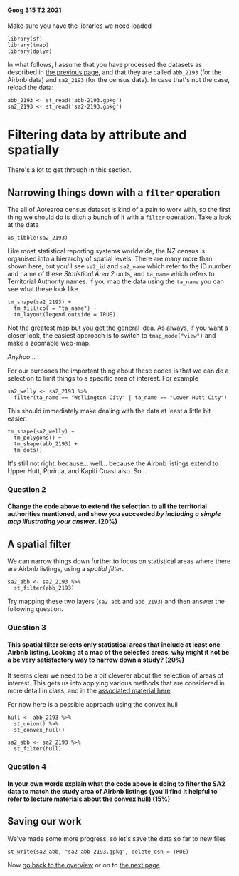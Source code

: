 #### Geog 315 T2 2021
Make sure you have the libraries we need loaded

```{r}
library(sf)
library(tmap)
library(dplyr)
```

In what follows, I assume that you have processed the datasets as described in [the previous page](spatial-data-manipulation-02-map-projections.md), and that they are called `abb_2193` (for the Airbnb data) and `sa2_2193` (for the census data). In case that's not the case, reload the data:

```{r}
abb_2193 <- st_read('abb-2193.gpkg')
sa2_2193 <- st_read('sa2-2193.gpkg')
```

# Filtering data by attribute and spatially
There's a lot to get through in this section.

## Narrowing things down with a `filter` operation
The all of Aotearoa census dataset is kind of a pain to work with, so the first thing we should do is ditch a bunch of it with a `filter` operation. Take a look at the data

```{r}
as_tibble(sa2_2193)
```

Like most statistical reporting systems worldwide, the NZ census is organised into a hierarchy of spatial levels. There are many more than shown here, but you'll see `sa2_id` and `sa2_name` which refer to the ID number and name of these _Statistical Area 2_ units, and `ta_name` which refers to Territorial Authority names. If you map the data using the `ta_name` you can see what these look like.

```{r}
tm_shape(sa2_2193) +
  tm_fill(col = "ta_name") +
  tm_layout(legend.outside = TRUE)
```

Not the greatest map but you get the general idea. As always, if you want a closer look, the easiest approach is to switch to `tmap_mode("view")` and make a zoomable web-map.

*Anyhoo*...

For our purposes the important thing about these codes is that we can do a selection to limit things to a specific area of interest. For example

```{r}
sa2_welly <- sa2_2193 %>%
  filter(ta_name == "Wellington City" | ta_name == "Lower Hutt City")
```

This should immediately make dealing with the data at least a little bit easier:

```{r}
tm_shape(sa2_welly) +
  tm_polygons() +
  tm_shape(abb_2193) +
  tm_dots()
```

It's still not right, because... well... because the Airbnb listings extend to Upper Hutt, Porirua, and Kapiti Coast also. So...

### **Question 2**
#### Change the code above to extend the selection to all the territorial authorities mentioned, and show you succeeded *by including a simple map illustrating your answer*. (20%)

## A spatial filter
We can narrow things down further to focus on statistical areas where there are Airbnb listings, using a *spatial filter*.

```{r}
sa2_abb <- sa2_2193 %>%
  st_filter(abb_2193)
```

Try mapping these two layers (`sa2_abb` and `abb_2193`) and then answer the following question.

### **Question 3**
#### This spatial filter selects only statistical areas that include at least one Airbnb listing. Looking at a map of the selected areas, why might it not be a be very satisfactory way to narrow down a study? (20%)

It seems clear we need to be a bit cleverer about the selection of areas of interest. This gets us into applying various methods that are considered in more detail in class, and in the [associated material here](https://github.com/DOSull/Geog315/blob/master/labs/week-04/spatial-data-manipulation-03B-spatial-relations.md).

For now here is a possible approach using the convex hull

```{r}
hull <- abb_2193 %>%
  st_union() %>%
  st_convex_hull()

sa2_abb <- sa2_2193 %>%
  st_filter(hull)
```

### **Question 4**
#### In your own words explain what the code above is doing to filter the SA2 data to match the study area of Airbnb listings (you'll find it helpful to refer to lecture materials about the convex hull) (15%)

## Saving our work
We've made some more progress, so let's save the data so far to new files

```{r}
st_write(sa2_abb, "sa2-abb-2193.gpkg", delete_dsn = TRUE)
```

Now [go back to the overview](README.md) or on to [the next page](spatial-data-manipulation-04-counting-points-in-polygons.md).
